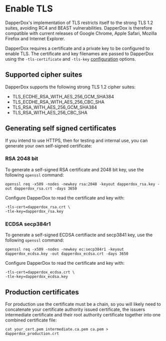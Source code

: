 # Enable TLS

DapperDox's implementation of TLS restricts itself to the strong TLS 1.2 suites, avoiding
RC4 and BEAST vulnerabilities. DapperDox is therefore compatible with current releases of
Google Chrome, Apple Safari, Mozilla Firefox and Internet Explorer.

DapperDox requires a certificate and a private key to be configured to enable TLS. The
certificate and key filenames are passed to DapperDox using the `-tls-certificate` and
`-tls-key` [configuration](/docs/configuration/guide) options.



## Supported cipher suites

DapperDox supports the following strong TLS 1.2 cipher suites:

- TLS_ECDHE_RSA_WITH_AES_256_GCM_SHA384
- TLS_ECDHE_RSA_WITH_AES_256_CBC_SHA
- TLS_RSA_WITH_AES_256_GCM_SHA384
- TLS_RSA_WITH_AES_256_CBC_SHA

## Generating self signed certificates

If you intend to use HTTPS, then for testing and internal use, you can generate your own
self-signed certificate:

### RSA 2048 bit

To generate a self-signed RSA certificate and 2048 bit key, use the following `openssl` command:

```
openssl req -x509 -nodes -newkey rsa:2048 -keyout dapperdox_rsa.key -out dapperdox_rsa.crt -days 3650
```

Configure DapperDox to read the certificate and key with:

```
-tls-cert=dapperdox_rsa.crt \
-tle-key=dapperdox_rsa.key
```


### ECDSA secp384r1

To generate a self-signed ECDSA certifiacte and secp3841 key, use the following `openssl` command:

```
openssl req -x509 -nodes -newkey ec:secp384r1 -keyout dapperdox_ecdsa.key -out dapperdox_ecdsa.crt -days 3650
```

Configure DapperDox to read the certificate and key with:

```
-tls-cert=dapperdox_ecdsa.crt \
-tle-key=dapperdox_ecdsa.key
```


## Production certificates

For production use the certificate must be a chain, so you will likely need to 
concatenate your certificate authority issued certificate, the issuers intermediate
certificate and their root authority certificate together into one combined certificate file:

```
cat your_cert.pem intermediate.ca.pem ca.pem > dapperdox_production.crt
```
